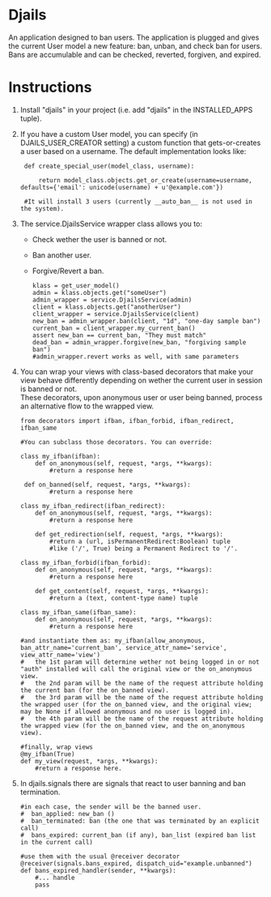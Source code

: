 Djails
======

An application designed to ban users. The application is plugged and gives the current User model a new feature: ban, unban, and check ban for users. Bans are accumulable and can be checked, reverted, forgiven, and expired.

Instructions
============

1. Install "djails" in your project (i.e. add "djails" in the INSTALLED_APPS tuple).  
  
2. If you have a custom User model, you can specify (in DJAILS_USER_CREATOR setting) a custom function that gets-or-creates a user based on a username. The default implementation looks like:

        def create_special_user(model_class, username):  
        
            return model_class.objects.get_or_create(username=username, defaults={'email': unicode(username) + u'@example.com'})  

        #It will install 3 users (currently __auto_ban__ is not used in the system).  
  
3. The service.DjailsService wrapper class allows you to:

    * Check wether the user is banned or not.
    * Ban another user.
    * Forgive/Revert a ban.

          klass = get_user_model()  
          admin = klass.objects.get("someUser")  
          admin_wrapper = service.DjailsService(admin)  
          client = klass.objects.get("anotherUser")  
          client_wrapper = service.DjailsService(client)  
          new_ban = admin_wrapper.ban(client, "1d", "one-day sample ban")  
          current_ban = client_wrapper.my_current_ban()  
          assert new_ban == current_ban, "They must match"  
          dead_ban = admin_wrapper.forgive(new_ban, "forgiving sample ban")  
          #admin_wrapper.revert works as well, with same parameters  

4. You can wrap your views with class-based decorators that make your view behave differently depending on wether the current user in session is banned or not.  
These decorators, upon anonymous user or user being banned, process an alternative flow to the wrapped view.  

       from decorators import ifban, ifban_forbid, ifban_redirect, ifban_same  
       
       #You can subclass those decorators. You can override:  
       
       class my_ifban(ifban):  
           def on_anonymous(self, request, *args, **kwargs):  
               #return a response here  

        def on_banned(self, request, *args, **kwargs):  
               #return a response here  
    
       class my_ifban_redirect(ifban_redirect):  
           def on_anonymous(self, request, *args, **kwargs):
               #return a response here  
       
           def get_redirection(self, request, *args, **kwargs):  
               #return a (url, isPermanentRedirect:Boolean) tuple  
               #like ('/', True) being a Permanent Redirect to '/'.  
       
       class my_ifban_forbid(ifban_forbid):  
           def on_anonymous(self, request, *args, **kwargs):  
               #return a response here  
       
           def get_content(self, request, *args, **kwargs):  
               #return a (text, content-type name) tuple  
       
       class my_ifban_same(ifban_same):  
           def on_anonymous(self, request, *args, **kwargs):  
               #return a response here  
    
       #and instantiate them as: my_ifban(allow_anonymous, ban_attr_name='current_ban', service_attr_name='service', view_attr_name='view')  
       #   the 1st param will determine wether not being logged in or not "auth" installed will call the original view or the on_anonymous view.  
       #   the 2nd param will be the name of the request attribute holding the current ban (for the on_banned view).  
       #   the 3rd param will be the name of the request attribute holding the wrapped user (for the on_banned view, and the original view; may be None if allowed anonymous and no user is logged in).  
       #   the 4th param will be the name of the request attribute holding the wrapped view (for the on_banned view, and the on_anonymous view).  
    
       #finally, wrap views  
       @my_ifban(True)  
       def my_view(request, *args, **kwargs):  
           #return a response here.  

5. In djails.signals there are signals that react to user banning and ban termination.

       #in each case, the sender will be the banned user.  
       #  ban_applied: new_ban ()  
       #  ban_terminated: ban (the one that was terminated by an explicit call)  
       #  bans_expired: current_ban (if any), ban_list (expired ban list in the current call)  
    
       #use them with the usual @receiver decorator  
       @receiver(signals.bans_expired, dispatch_uid="example.unbanned")  
       def bans_expired_handler(sender, **kwargs):  
           #... handle  
           pass  
